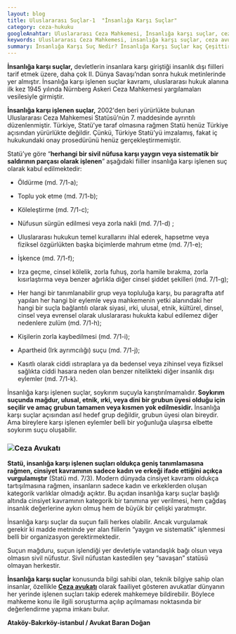 ```yaml
---
layout: blog
title: Uluslararası Suçlar-1  "İnsanlığa Karşı Suçlar" 
category: ceza-hukuku
googleAnahtar: Uluslararası Ceza Mahkemesi, İnsanlığa karşı suçlar, ceza avukatı, avukat, ataköy avukat, bakırköy avukat, istanbul avukat, ağır ceza avukatı
keywords: Uluslararası Ceza Mahkemesi, insanlığa karşı suçlar, ceza avukatı, avukat, ağır ceza avukatı, ataköy avukat, bakırköy avukat, istanbul avukatı 
summary: İnsanlığa Karşı Suç Nedir? İnsanlığa Karşı Suçlar kaç Çeşittir? Uluslararası Ceza Mahkemesi'nin İnsanlığa Karşı Suçları Yargı Yetkisi
---
```


**İnsanlığa karşı suçlar,** devletlerin insanlara karşı giriştiği insanlık dışı fiilleri tarif etmek üzere, daha çok II. Dünya Savaşı’ndan sonra hukuk metinlerinde yer almıştır. İnsanlığa karşı işlenen suçlar kavramı, uluslararası hukuk alanına ilk kez 1945 yılında Nürnberg Askeri Ceza Mahkemesi yargılamaları vesilesiyle girmiştir. 

**İnsanlığa karşı işlenen suçlar,** 2002'den beri yürürlükte bulunan Uluslararası Ceza Mahkemesi Statüsü’nün 7. maddesinde ayrıntılı düzenlenmiştir. Türkiye, Statü'ye taraf olmasına rağmen Statü henüz Türkiye açısından yürürlükte değildir. Çünkü, Türkiye Statü'yü imzalamış, fakat iç hukukundaki onay prosedürünü henüz gerçekleştirmemiştir. 

Statü’ye göre “**herhangi bir sivil nüfusa karşı yaygın veya sistematik bir saldırının parçası olarak işlenen**” aşağıdaki fiiller insanlığa karşı işlenen suç olarak kabul edilmektedir: 

* Öldürme (md. 7/1-a);

* Toplu yok etme (md. 7/1-b); 

* Köleleştirme (md. 7/1-c); 

* Nüfusun sürgün edilmesi veya zorla nakli (md. 7/1-d) ;   

* Uluslararası hukukun temel kurallarını ihlal ederek, hapsetme veya fiziksel özgürlükten başka biçimlerde mahrum etme (md. 7/1-e);  

* İşkence (md. 7/1-f); 

* Irza geçme, cinsel kölelik, zorla fuhuş, zorla hamile bırakma, zorla kısırlaştırma veya benzer ağırlıkla diğer cinsel şiddet şekilleri (md. 7/1-g); 

* Her hangi bir tanımlanabilir grup veya topluluğa karşı, bu paragrafta atıf yapılan her hangi bir eylemle veya mahkemenin yetki alanındaki her hangi bir suçla bağlantılı olarak siyasi, ırki, ulusal, etnik, kültürel, dinsel, cinsel veya evrensel olarak uluslararası hukukta kabul edilemez diğer nedenlere zulüm (md. 7/1-h); 

* Kişilerin zorla kaybedilmesi (md. 7/1-i);  

* Apartheid (Irk ayrımcılığı) suçu (md. 7/1-j);  

* Kasıtlı olarak ciddi ıstıraplara ya da bedensel veya zihinsel veya fiziksel sağlıkta ciddi hasara neden olan benzer nitelikteki diğer insanlık dışı eylemler (md. 7/1-k). 

İnsanlığa karşı işlenen suçlar, soykırım suçuyla karıştırılmamalıdır. **Soykırım suçunda mağdur, ulusal, etnik, ırki, veya dini bir grubun üyesi olduğu için seçilir ve amaç grubun tamamen veya kısmen yok edilmesidir.** İnsanlığa karşı suçlar açısından asıl hedef grup değildir, grubun üyesi olan bireydir. Ama bireylere karşı işlenen eylemler belli bir yoğunluğa ulaşırsa elbette soykırım suçu oluşabilir. 

### ![Ceza Avukatı](https://camo.githubusercontent.com/117b62d3d019eeabd9da3389f4e3a553ed31878b/687474703a2f2f692e68697a6c69726573696d2e636f6d2f4e5734706c352e6a7067 "Ceza Avukatı")

**Statü, insanlığa karşı işlenen suçları oldukça geniş tanımlamasına rağmen, cinsiyet kavramının sadece kadın ve erkeği ifade ettiğini açıkça vurgulamıştır** (Statü md. 7/3). Modern dünyada cinsiyet kavramı oldukça tartışılmasına rağmen, insanların sadece kadın ve erkeklerden oluşan kategorik varlıklar olmadığı açıktır. Bu açıdan insanlığa karşı suçlar başlığı altında cinsiyet kavramının kategorik bir tanımına yer verilmesi, hem çağdaş insanlık değerlerine aykırı olmuş hem de büyük bir çelişki yaratmıştır.  

İnsanlığa karşı suçlar da suçun faili herkes olabilir. Ancak vurgulamak gerekir ki madde metninde yer alan fiillerin “yaygın ve sistematik” işlenmesi belli bir organizasyon gerektirmektedir. 

Suçun mağduru, suçun işlendiği yer devletiyle vatandaşlık bağı olsun veya olmasın sivil nüfustur. Sivil nüfustan kastedilen şey “savaşan” statüsü olmayan herkestir.

**İnsanlığa karşı suçlar** konusunda bilgi sahibi olan, teknik bilgiye sahip olan insanlar, özellikle [**Ceza avukatı**](http://barandogan.av.tr/blog/ceza-hukuku/ceza-avukatinin-islevi.html) olarak faailiyet gösteren avukatlar dünyanın her yerinde işlenen suçları takip ederek mahkemeye bildirebilir. Böylece mahkeme konu ile ilgili soruşturma açılıp açılmaması noktasında bir değerlendirme yapma imkanı bulur.

**Ataköy-Bakırköy-istanbul / Avukat Baran Doğan**

